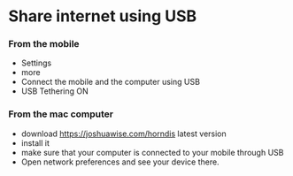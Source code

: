 Share internet using USB
=========================

### From the mobile
* Settings
* more
* Connect the mobile and the computer using USB
* USB Tethering ON

### From the mac computer
* download  https://joshuawise.com/horndis latest version
* install it
* make sure that your computer is connected to your mobile through USB
* Open network preferences and see your device there.
